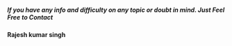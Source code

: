 
##### If you have any info and difficulty on any topic or doubt in mind. Just Feel Free to Contact
#### Rajesh kumar singh
